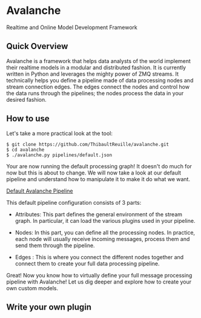 # Avalanche
Realtime and Online Model Development Framework


## Quick Overview

Avalanche is a framework that helps data analysts of the world implement their realtime models in a modular and distributed fashion. It is currently written in Python and leverages the mighty power of ZMQ streams. It technically helps you define a pipeline made of data processing nodes and stream connection edges. The edges connect the nodes and control how the data runs through the pipelines; the nodes process the data in your desired fashion.

## How to use

Let's take a more practical look at the tool:

<pre><code>$ git clone https://github.com/ThibaultReuille/avalanche.git
$ cd avalanche
$ ./avalanche.py pipelines/default.json
</code></pre>

Your are now running the default processing graph! It doesn't do much for now but this is about to change. We will now take a look at our default pipeline and understand how to manipulate it to make it do what we want.

[Default Avalanche Pipeline](https://github.com/ThibaultReuille/avalanche/blob/master/pipelines/default.json "Default Avalanche Pipeline") 

This default pipeline configuration consists of 3 parts:

- Attributes: This part defines the general environment of the stream graph. In particular, it can load the various plugins used in your pipeline.

- Nodes: In this part, you can define all the processing nodes. In practice, each node will usually receive incoming messages, process them and send them through the pipeline. 

- Edges : This is where you connect the different nodes together and connect them to create your full data processing pipeline.

Great! Now you know how to virtually define your full message processing pipeline with Avalanche! Let us dig deeper and explore how to create your own custom models.

## Write your own plugin





